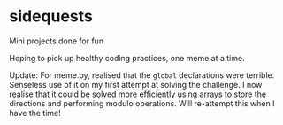 # sidequests
Mini projects done for fun

Hoping to pick up healthy coding practices, one meme at a time.

Update: For meme.py, realised that the `global` declarations were terrible. Senseless use of it on my first attempt at solving the challenge. I now realise that it could be solved more efficiently using arrays to store the directions and performing modulo operations. Will re-attempt this when I have the time!
